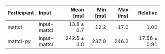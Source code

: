 | Participant | Input | Mean [ms] | Min [ms] | Max [ms] | Relative |
|:---|:---|---:|---:|---:|---:|
| mattcl | input-mattcl | 13.8 ± 0.7 | 12.2 | 17.0 | 1.00 |
| mattcl-py | input-mattcl | 242.5 ± 3.0 | 237.8 | 246.2 | 17.56 ± 0.91 |
